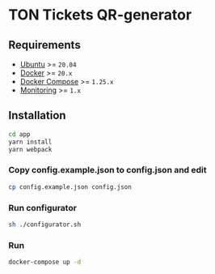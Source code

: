 # TON Tickets QR-generator
## Requirements
* [Ubuntu](https://ubuntu.com)  >= `20.04`
* [Docker](https://www.docker.com)  >= `20.x`
* [Docker Compose](https://docs.docker.com/compose/install/) >= `1.25.x`
* [Monitoring](https://github.com/kokkekpek/monitoring)  >= `1.x`

## Installation
```sh
cd app
yarn install
yarn webpack
```

### Copy config.example.json to config.json and edit
```sh
cp config.example.json config.json
```

### Run configurator
```sh
sh ./configurator.sh
```

### Run
```sh
docker-compose up -d
```
